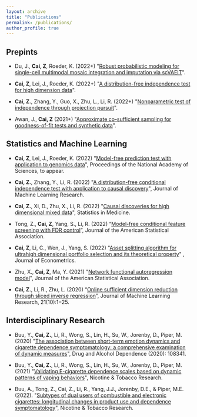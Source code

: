 ```yaml
---
layout: archive
title: "Publications"
permalink: /publications/
author_profile: true
---
```


## Prepints

- Du, J., **Cai, Z**, Roeder, K. (2022+) "[Robust probabilistic modeling for single-cell multimodal mosaic integration and imputation via scVAEIT](https://www.biorxiv.org/content/10.1101/2022.07.25.501456v1)".

- **Cai, Z**, Lei, J., Roeder, K. (2022+) "[A distribution-free independence test for high dimension data](https://arxiv.org/abs/2110.07652)".

- **Cai, Z.**, Zhang, Y., Guo, X., Zhu, L., Li, R. (2022+) "[Nonparametric test of independence through projection pursuit]()".

- Awan, J., **Cai, Z** (2021+) "[Approximate co-sufficient sampling for goodness-of-fit tests and synthetic data](https://arxiv.org/abs/2006.02397)".


## Statistics and Machine Learning

- **Cai, Z**, Lei, J., Roeder, K. (2022) "[Model-free prediction test with application to genomics data](https://www.biorxiv.org/content/10.1101/2022.03.28.486116v1)", Proceedings of the National Academy of Sciences, to appear.

- **Cai, Z.**, Zhang, Y., Li, R. (2022) "[A distribution-free conditional independence test with application to causal discovery](https://jmlr.org/papers/v23/20-682.html)", Journal of Machine Learning Research. 

- **Cai, Z.**, Xi, D., Zhu, X., Li, R. (2022) "[Causal discoveries for high dimensional mixed data](https://onlinelibrary.wiley.com/doi/full/10.1002/sim.9544)", Statistics in Medicine.

- Tong, Z., **Cai, Z**, Yang, S., Li, R. (2022) “[Model-free conditional feature screening with FDR control](https://www.tandfonline.com/doi/full/10.1080/01621459.2022.2063130)”, Journal of the American Statistical Association.

- **Cai, Z**, Li, C., Wen, J., Yang, S. (2022) "[Asset splitting algorithm for ultrahigh dimensional portfolio selection and its theoretical property](https://www.sciencedirect.com/science/article/pii/S0304407622000902)" , Journal of Econometrics.

- Zhu, X., **Cai, Z**, Ma, Y. (2021) "[Network functional autoregression model](https://www.tandfonline.com/doi/full/10.1080/01621459.2021.1901718)", Journal of the American Statistical Association.

- **Cai, Z.**, Li, R., Zhu, L. (2020) “[Online sufficient dimension reduction through sliced inverse regression](http://jmlr.org/papers/v21/18-567.html)”, Journal of Machine Learning Research, 21(10):1−25.



## Interdisciplinary Research

- Buu, Y., **Cai, Z.**, Li, R., Wong, S., Lin, H., Su, W., Jorenby, D., Piper, M. (2020) "[The association between short-term emotion dynamics and cigarette dependence symptomatology: a comprehensive examination of dynamic measures](https://authors.elsevier.com/c/1cFP11LiD33U2i)", Drug and Alcohol Dependence (2020): 108341.

- Buu, Y., **Cai, Z.**, Li, R., Wong, S., Lin, H., Su, W., Jorenby, D., Piper, M. (2021) "[Validating E-cigarette dependence scales based on dynamic patterns of vaping behaviors](https://pubmed.ncbi.nlm.nih.gov/33758949/)", Nicotine &amp; Tobacco Research.

- Buu, A., Tong, Z., Cai, Z., Li, R., Yang, J.J., Jorenby, D.E., & Piper, M.E. (2022). "[Subtypes of dual users of combustible and electronic cigarettes: longitudinal changes in product use and dependence symptomatology](https://pubmed.ncbi.nlm.nih.gov/35738022/)", Nicotine &amp; Tobacco Research.


